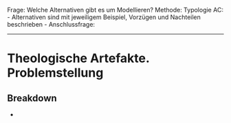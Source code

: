 Frage: Welche Alternativen gibt es um Modellieren?
Methode: Typologie
AC: 
	- Alternativen sind mit jeweiligem Beispiel, Vorzügen und Nachteilen beschrieben
	- 
Anschlussfrage:


-------

# Theologische Artefakte. Problemstellung
## Breakdown
- 